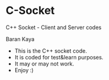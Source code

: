 # C-Socket
C++ Socket - Client and Server codes

Baran Kaya

- This is the C++ socket code.
- It is coded for test&learn purposes.
- It may or may not work.
- Enjoy :)